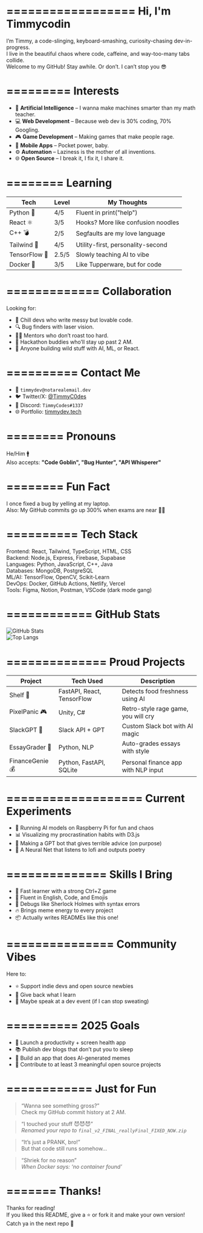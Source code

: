 ==================
Hi, I'm Timmycodin
==================

I’m Timmy, a code-slinging, keyboard-smashing, curiosity-chasing dev-in-progress.  
I live in the beautiful chaos where code, caffeine, and way-too-many tabs collide.  
Welcome to my GitHub! Stay awhile. Or don’t. I can’t stop you 😎

=========
Interests
=========

- 🧠 **Artificial Intelligence** – I wanna make machines smarter than my math teacher.
- 💻 **Web Development** – Because web dev is 30% coding, 70% Googling.
- 🎮 **Game Development** – Making games that make people rage.
- 📱 **Mobile Apps** – Pocket power, baby.
- ⚙️ **Automation** – Laziness is the mother of all inventions.
- 🌐 **Open Source** – I break it, I fix it, I share it.

========
Learning
========

| Tech          | Level      | My Thoughts                        |
|---------------|------------|------------------------------------|
| Python 🐍     | 4/5        | Fluent in print("help")            |
| React ⚛️      | 3/5        | Hooks? More like confusion noodles |
| C++ 💣        | 2/5        | Segfaults are my love language     |
| Tailwind 💅   | 4/5        | Utility-first, personality-second |
| TensorFlow 🤖 | 2.5/5      | Slowly teaching AI to vibe         |
| Docker 🐳     | 3/5        | Like Tupperware, but for code      |

=============
Collaboration
=============

Looking for:
- 🌈 Chill devs who write messy but lovable code.
- 🔍 Bug finders with laser vision.
- 👨‍🏫 Mentors who don’t roast too hard.
- 👾 Hackathon buddies who’ll stay up past 2 AM.
- 🧩 Anyone building wild stuff with AI, ML, or React.

==========
Contact Me
==========

- 📧 `timmydev@notarealemail.dev`
- 🐦 Twitter/X: [@TimmyC0des](https://twitter.com/TimmyC0des)
- 💬 Discord: `TimmyCodes#1337`
- 🌐 Portfolio: [timmydev.tech](https://timmydev.tech)

========
Pronouns
========

He/Him 🚹  
Also accepts: **"Code Goblin", "Bug Hunter", "API Whisperer"**

========
Fun Fact
========

I once fixed a bug by yelling at my laptop.  
Also: My GitHub commits go up 300% when exams are near 🧠🔥

==========
Tech Stack
==========

Frontend: React, Tailwind, TypeScript, HTML, CSS  
Backend: Node.js, Express, Firebase, Supabase  
Languages: Python, JavaScript, C++, Java  
Databases: MongoDB, PostgreSQL  
ML/AI: TensorFlow, OpenCV, Scikit-Learn  
DevOps: Docker, GitHub Actions, Netlify, Vercel  
Tools: Figma, Notion, Postman, VSCode (dark mode gang)

============
GitHub Stats
============

![GitHub Stats](https://github-readme-stats.vercel.app/api?username=Timmycodin&show_icons=true&theme=radical)  
![Top Langs](https://github-readme-stats.vercel.app/api/top-langs/?username=Timmycodin&layout=compact&theme=tokyonight)

==============
Proud Projects
==============

| Project         | Tech Used                      | Description                                  |
|-----------------|--------------------------------|----------------------------------------------|
| Shelf 🛒        | FastAPI, React, TensorFlow     | Detects food freshness using AI              |
| PixelPanic 🎮   | Unity, C#                      | Retro-style rage game, you will cry          |
| SlackGPT 💬     | Slack API + GPT                | Custom Slack bot with AI magic               |
| EssayGrader 📝  | Python, NLP                    | Auto-grades essays with style                |
| FinanceGenie 💰 | Python, FastAPI, SQLite        | Personal finance app with NLP input          |

===================
Current Experiments
===================

- 🌌 Running AI models on Raspberry Pi for fun and chaos
- 📊 Visualizing my procrastination habits with D3.js
- 💬 Making a GPT bot that gives terrible advice (on purpose)
- 🧠 A Neural Net that listens to lofi and outputs poetry

==============
Skills I Bring
==============

- 🚀 Fast learner with a strong Ctrl+Z game
- 💬 Fluent in English, Code, and Emojis
- 🧩 Debugs like Sherlock Holmes with syntax errors
- 🔥 Brings meme energy to every project
- 📦 Actually writes READMEs like this one!

===============
Community Vibes
===============

Here to:
- ⭐ Support indie devs and open source newbies
- 🧃 Give back what I learn
- 🎤 Maybe speak at a dev event (if I can stop sweating)

==========
2025 Goals
==========

- 📱 Launch a productivity + screen health app
- 📚 Publish dev blogs that don’t put you to sleep
- 📸 Build an app that does AI-generated memes
- 🤝 Contribute to at least 3 meaningful open source projects

============
Just for Fun
============

> “Wanna see something gross?”  
> Check my GitHub commit history at 2 AM.

> “I touched your stuff 😈😈😈”  
> *Renamed your repo to `final_v2_FINAL_reallyFinal_FIXED_NOW.zip`*

> “It’s just a PRANK, bro!”  
> But that code still runs somehow...

> “Shriek for no reason”  
> *When Docker says: ‘no container found’*

=======
Thanks!
=======

Thanks for reading!  
If you liked this README, give a ⭐ or fork it and make your own version!  
Catch ya in the next repo 🚀

<!---
Timmycodin/Timmycodin is a ✨ special ✨ repository because its `README.md` appears on your GitHub profile.
--->

